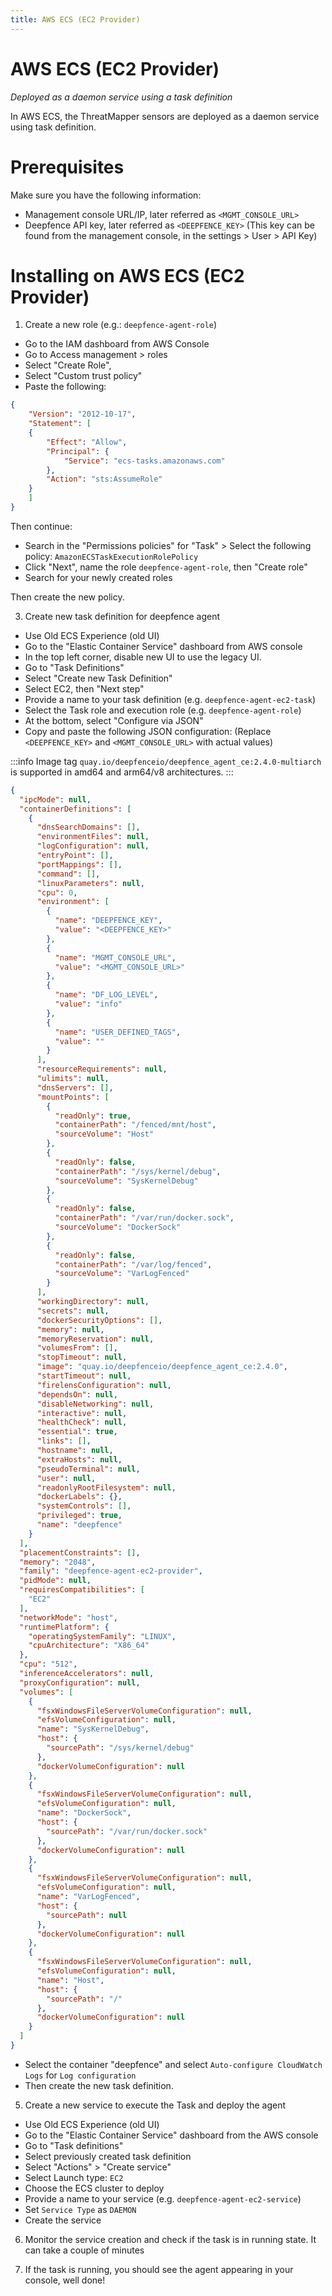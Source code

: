 ```yaml
---
title: AWS ECS (EC2 Provider)
---
```


# AWS ECS (EC2 Provider)

*Deployed as a daemon service using a task definition*

In AWS ECS, the ThreatMapper sensors are deployed as a daemon service using task definition.

# Prerequisites

Make sure you have the following information:
- Management console URL/IP, later referred as `<MGMT_CONSOLE_URL>`
- Deepfence API key, later referred as `<DEEPFENCE_KEY>` (This key can be found from the management console, in the settings > User > API Key)

# Installing on AWS ECS (EC2 Provider)

1. Create a new role (e.g.: `deepfence-agent-role`)
- Go to the IAM dashboard from AWS Console
- Go to Access management > roles
- Select "Create Role",
- Select "Custom trust policy"
- Paste the following:

```json
{
    "Version": "2012-10-17",
    "Statement": [
    {
        "Effect": "Allow",
        "Principal": {
            "Service": "ecs-tasks.amazonaws.com"
        },
        "Action": "sts:AssumeRole"
    }
    ]
}
```

Then continue:

- Search in the "Permissions policies" for "Task" > Select the following policy: `AmazonECSTaskExecutionRolePolicy`
- Click "Next", name the role `deepfence-agent-role`, then "Create role"
- Search for your newly created roles

Then create the new policy.

3. Create new task definition for deepfence agent
- Use Old ECS Experience (old UI)
- Go to the "Elastic Container Service" dashboard from AWS console
- In the top left corner, disable new UI to use the legacy UI.
- Go to "Task Definitions"
- Select "Create new Task Definition"
- Select EC2, then "Next step"
- Provide a name to your task definition (e.g. `deepfence-agent-ec2-task`)
- Select the Task role and execution role (e.g. `deepfence-agent-role`)
- At the bottom, select "Configure via JSON"
- Copy and paste the following JSON configuration: (Replace `<DEEPFENCE_KEY>` and `<MGMT_CONSOLE_URL>` with actual values)

:::info
Image tag `quay.io/deepfenceio/deepfence_agent_ce:2.4.0-multiarch` is supported in amd64 and arm64/v8 architectures.
:::

```json
{
  "ipcMode": null,
  "containerDefinitions": [
    {
      "dnsSearchDomains": [],
      "environmentFiles": null,
      "logConfiguration": null,
      "entryPoint": [],
      "portMappings": [],
      "command": [],
      "linuxParameters": null,
      "cpu": 0,
      "environment": [
        {
          "name": "DEEPFENCE_KEY",
          "value": "<DEEPFENCE_KEY>"
        },
        {
          "name": "MGMT_CONSOLE_URL",
          "value": "<MGMT_CONSOLE_URL>"
        },
        {
          "name": "DF_LOG_LEVEL",
          "value": "info"
        },
        {
          "name": "USER_DEFINED_TAGS",
          "value": ""
        }
      ],
      "resourceRequirements": null,
      "ulimits": null,
      "dnsServers": [],
      "mountPoints": [
        {
          "readOnly": true,
          "containerPath": "/fenced/mnt/host",
          "sourceVolume": "Host"
        },
        {
          "readOnly": false,
          "containerPath": "/sys/kernel/debug",
          "sourceVolume": "SysKernelDebug"
        },
        {
          "readOnly": false,
          "containerPath": "/var/run/docker.sock",
          "sourceVolume": "DockerSock"
        },
        {
          "readOnly": false,
          "containerPath": "/var/log/fenced",
          "sourceVolume": "VarLogFenced"
        }
      ],
      "workingDirectory": null,
      "secrets": null,
      "dockerSecurityOptions": [],
      "memory": null,
      "memoryReservation": null,
      "volumesFrom": [],
      "stopTimeout": null,
      "image": "quay.io/deepfenceio/deepfence_agent_ce:2.4.0",
      "startTimeout": null,
      "firelensConfiguration": null,
      "dependsOn": null,
      "disableNetworking": null,
      "interactive": null,
      "healthCheck": null,
      "essential": true,
      "links": [],
      "hostname": null,
      "extraHosts": null,
      "pseudoTerminal": null,
      "user": null,
      "readonlyRootFilesystem": null,
      "dockerLabels": {},
      "systemControls": [],
      "privileged": true,
      "name": "deepfence"
    }
  ],
  "placementConstraints": [],
  "memory": "2048",
  "family": "deepfence-agent-ec2-provider",
  "pidMode": null,
  "requiresCompatibilities": [
    "EC2"
  ],
  "networkMode": "host",
  "runtimePlatform": {
    "operatingSystemFamily": "LINUX",
    "cpuArchitecture": "X86_64"
  },
  "cpu": "512",
  "inferenceAccelerators": null,
  "proxyConfiguration": null,
  "volumes": [
    {
      "fsxWindowsFileServerVolumeConfiguration": null,
      "efsVolumeConfiguration": null,
      "name": "SysKernelDebug",
      "host": {
        "sourcePath": "/sys/kernel/debug"
      },
      "dockerVolumeConfiguration": null
    },
    {
      "fsxWindowsFileServerVolumeConfiguration": null,
      "efsVolumeConfiguration": null,
      "name": "DockerSock",
      "host": {
        "sourcePath": "/var/run/docker.sock"
      },
      "dockerVolumeConfiguration": null
    },
    {
      "fsxWindowsFileServerVolumeConfiguration": null,
      "efsVolumeConfiguration": null,
      "name": "VarLogFenced",
      "host": {
        "sourcePath": null
      },
      "dockerVolumeConfiguration": null
    },
    {
      "fsxWindowsFileServerVolumeConfiguration": null,
      "efsVolumeConfiguration": null,
      "name": "Host",
      "host": {
        "sourcePath": "/"
      },
      "dockerVolumeConfiguration": null
    }
  ]
}
```
- Select the container "deepfence" and select `Auto-configure CloudWatch Logs` for `Log configuration`
- Then create the new task definition.

5. Create a new service to execute the Task and deploy the agent
- Use Old ECS Experience (old UI)
- Go to the "Elastic Container Service" dashboard from the AWS console
- Go to "Task definitions"
- Select previously created task definition
- Select "Actions" > "Create service"
- Select Launch type: `EC2`
- Choose the ECS cluster to deploy
- Provide a name to your service (e.g. `deepfence-agent-ec2-service`)
- Set `Service Type` as `DAEMON`
- Create the service

6. Monitor the service creation and check if the task is in running state. It can take a couple of minutes

7. If the task is running, you should see the agent appearing in your console, well done!
